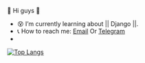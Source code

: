 👋 Hi guys 👋

- 😵 I’m currently learning about || Django ||.
- 📞 How to reach me: [Email](mohammadrezasolo692gmail.com) Or [Telegram](https://t.me/mohammad_reza_solo)
- <br/>

[![Top Langs](https://github-readme-stats.vercel.app/api/top-langs/?username=parsarmx&layout=compact&theme=radical)](https://github.com/parsarmx/github-readme-stats)
